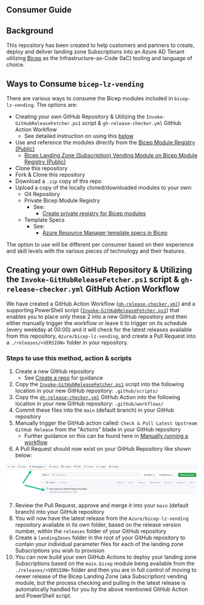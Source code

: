 <!-- markdownlint-disable MD041 -->
## Consumer Guide

## Background

This repository has been created to help customers and partners to create, deploy and deliver landing zone Subscriptions into an Azure AD Tenant utilizing [Bicep](https://aka.ms/bicep) as the Infrastructure-as-Code (IaC) tooling and language of choice.

## Ways to Consume `bicep-lz-vending`

There are various ways to consume the Bicep modules included in `bicep-lz-vending`. The options are:

- Creating your own GitHub Repository & Utilizing the `Invoke-GitHubReleaseFetcher.ps1` script & `gh-release-checker.yml` GitHub Action Workflow
  - See detailed instruction on using this [below](#creating-your-own-github-repository--utilizing-the-invoke-githubreleasefetcherps1-script--gh-release-checkeryml-github-action-workflow)
- Use and reference the modules directly from the [Bicep Module Registry (Public)](https://github.com/Azure/bicep-registry-modules)
  - [Bicep Landing Zone (Subscription) Vending Module on Bicep Module Registry (Public)](https://github.com/Azure/bicep-registry-modules/tree/main/modules/lz/sub-vending)
- Clone this repository
- Fork & Clone this repository
- Download a `.zip` copy of this repo
- Upload a copy of the locally cloned/downloaded modules to your own:
  - Git Repository
  - Private Bicep Module Registry
    - See:
      - [Create private registry for Bicep modules](https://docs.microsoft.com/azure/azure-resource-manager/bicep/private-module-registry)
  - Template Specs
    - See:
      - [Azure Resource Manager template specs in Bicep](https://docs.microsoft.com/azure/azure-resource-manager/bicep/template-specs)

The option to use will be different per consumer based on their experience and skill levels with the various pieces of technology and their features.

## Creating your own GitHub Repository & Utilizing the `Invoke-GitHubReleaseFetcher.ps1` script & `gh-release-checker.yml` GitHub Action Workflow

We have created a GitHub Action Workflow ([`gh-release-checker.yml`](https://github.com/Azure/bicep-lz-vending/blob/main/.github/workflows/gh-release-checker.yml)) and a supporting PowerShell script ([`Invoke-GitHubReleaseFetcher.ps1`](https://github.com/Azure/bicep-lz-vending/blob/main/.github/scripts/Invoke-GitHubReleaseFetcher.ps1)) that enables you to place only these 2 into a new GitHub repository and then either manually trigger the workflow or leave it to trigger on its schedule (every weekday at 00:00) and it will check for the latest releases available from this repository, `Azure/bicep-lz-vending`, and create a Pull Request into a `./releases/<VERSION>` folder in your repository.

### Steps to use this method, action & scripts

1. Create a new GitHub repository
   - See [Create a repo](https://docs.github.com/get-started/quickstart/create-a-repo) for guidance
2. Copy the [`Invoke-GitHubReleaseFetcher.ps1`](https://github.com/Azure/bicep-lz-vending/blob/main/.github/scripts/Invoke-GitHubReleaseFetcher.ps1) script into the following location in your new GitHub repository: `.github/scripts/`
3. Copy the [`gh-release-checker.yml`](https://github.com/Azure/bicep-lz-vending/blob/main/.github/workflows/gh-release-checker.yml) GitHub Action into the following location in your new GitHub repository: `.github/workflows/`
4. Commit these files into the `main` (default branch) in your GitHub repository
5. Manually trigger the GitHub action called: `Check & Pull Latest Upstream GitHub Release` from the "Actions" blade in your GitHub repository
   - Further guidance on this can be found here in [Manually running a workflow](https://docs.github.com/actions/managing-workflow-runs/manually-running-a-workflow)
6. A Pull Request should now exist on your GitHub Repository like shown below:

![Pull Request Screenshot](img/release-checker-pr.png)

7. Review the Pull Request, approve and merge it into your `main` (default branch) into your GitHub repository
8. You will now have the latest release from the `Azure/bicep-lz-vending` repository available in its own folder, based on the release version number, within the `releases` folder of your GitHub repository
9. Create a `landingZones` folder in the root of your GitHub repository to contain your individual parameter files for each of the landing zone Subscriptions you wish to provision
10. You can now build your own GitHub Actions to deploy your landing zone Subscriptions based on the `main.bicep` module being available from the `./releases/<VERSION>` folder and then you are in full control of moving to newer release of the Bicep Landing Zone (aka Subscription) vending module, but the process checking and pulling in the latest release is automatically handled for you by the above mentioned GitHub Action and PowerShell script.
